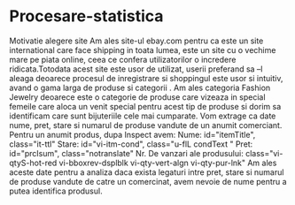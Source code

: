 # Procesare-statistica

Motivatie alegere site
Am ales site-ul ebay.com pentru ca este un site international care face shipping in toata lumea, este un site cu o vechime mare pe piata online, ceea ce confera utilizatorilor o incredere ridicata.Totodata acest site este usor de utilizat, userii preferand sa –l aleaga deoarece procesul de inregistrare si shoppingul este usor si intuitiv, avand o gama larga de produse si categorii .
Am ales categoria Fashion Jewelry deoarece este o categorie de produse care vizeaza in special femeile care aloca un venit special pentru acest tip de produse  si dorim sa identificam care sunt bijuteriile cele mai cumparate.
Vom extrage ca date nume, pret, stare si numarul de produse vandute de un anumit comerciant.
Pentru un anumit produs, dupa Inspect avem:
	Nume: id="itemTitle", class="it-ttl"
	Stare: id="vi-itm-cond", class="u-flL condText  "
	Pret: id="prcIsum", class="notranslate"
	Nr. De vanzari ale produsului: class="vi-qtyS-hot-red  vi-bboxrev-dsplblk vi-qty-vert-algn vi-qty-pur-lnk"
Am ales aceste date pentru a analiza daca exista legaturi intre pret, stare si  numarul de produse vandute de catre un comercinat, avem nevoie de nume pentru a putea identifica produsul. 
